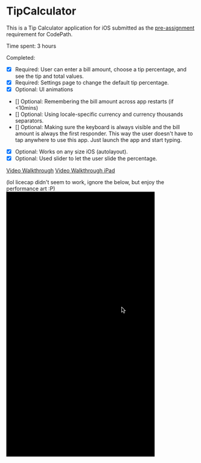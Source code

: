 # TipCalculator

This is a Tip Calculator application for iOS submitted as the [pre-assignment](https://gist.github.com/timothy1ee/7747214) requirement for CodePath.

Time spent: 3 hours 

Completed:

* [x] Required: User can enter a bill amount, choose a tip percentage, and see the tip and total values.
* [x] Required: Settings page to change the default tip percentage.
* [x] Optional: UI animations
* [] Optional: Remembering the bill amount across app restarts (if <10mins)
* [] Optional: Using locale-specific currency and currency thousands separators.
* [] Optional: Making sure the keyboard is always visible and the bill amount is always the first responder. This way the user doesn't have to tap anywhere to use this app. Just launch the app and start typing.
* [x] Optional: Works on any size iOS (autolayout).
* [x] Optional: Used slider to let the user slide the percentage.

[Video Walkthrough](walkthrough.mov)
[Video Walkthrough iPad](walkthrough-ipad.mov)

(lol licecap didn't seem to work, ignore the below, but enjoy the performance art :P)
![GIF Walkthrough](walkthrough.gif)

